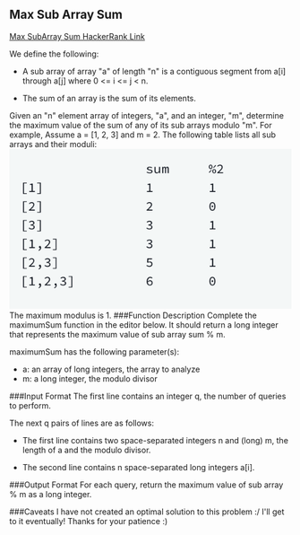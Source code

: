## Max Sub Array Sum

[Max SubArray Sum HackerRank Link](https://www.hackerrank.com/challenges/maximum-subarray-sum/problem)

We define the following:

- A sub array of array "a" of length "n" is a contiguous segment from 
a[i] through a[j] where 0 <= i <= j < n.

- The sum of an array is the sum of its elements.

Given an "n" element array of integers, "a", and an integer, "m", determine 
the maximum value of the sum of any of its sub arrays modulo "m". For example, 
Assume a = [1, 2, 3] and m = 2. The following table lists all sub arrays and 
their moduli:
![Example](example.png)
The maximum modulus is 1.
###Function Description
Complete the maximumSum function in the editor below. It should return a long 
integer that represents the maximum value of sub array sum % m.

maximumSum has the following parameter(s):

- a: an array of long integers, the array to analyze
- m: a long integer, the modulo divisor

###Input Format
The first line contains an integer q, the number of queries to perform.

The next q pairs of lines are as follows:

- The first line contains two space-separated integers n and (long) m, the length 
of a and the modulo divisor.

- The second line contains n space-separated long integers a[i].

###Output Format
For each query, return the maximum value of sub array % m as a long integer.

###Caveats
I have not created an optimal solution to this problem :/ I'll get to it eventually!
Thanks for your patience :) 
